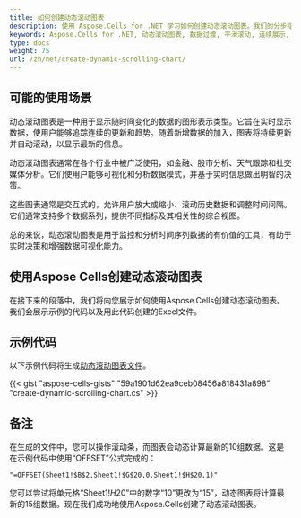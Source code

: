 ```yaml
---
title: 如何创建动态滚动图表
description: 使用 Aspose.Cells for .NET 学习如何创建动态滚动图表。我们的分步指南将演示如何在图表中实现平滑的数据过渡和自动滚动，以实现连续更新的展示。
keywords: Aspose.Cells for .NET, 动态滚动图表, 数据过渡, 平滑滚动, 连续展示, 更新可视化。
type: docs
weight: 75
url: /zh/net/create-dynamic-scrolling-chart/
---
```


## **可能的使用场景**
动态滚动图表是一种用于显示随时间变化的数据的图形表示类型。它旨在实时显示数据，使用户能够追踪连续的更新和趋势。随着新增数据的加入，图表将持续更新并自动滚动，以显示最新的信息。

动态滚动图表通常在各个行业中被广泛使用，如金融、股市分析、天气跟踪和社交媒体分析。它们使用户能够可视化和分析数据模式，并基于实时信息做出明智的决策。

这些图表通常是交互式的，允许用户放大或缩小、滚动历史数据和调整时间间隔。它们通常支持多个数据系列，提供不同指标及其相关性的综合视图。

总的来说，动态滚动图表是用于监控和分析时间序列数据的有价值的工具，有助于实时决策和增强数据可视化能力。

## **使用Aspose Cells创建动态滚动图表**
在接下来的段落中，我们将向您展示如何使用Aspose.Cells创建动态滚动图表。我们会展示示例的代码以及用此代码创建的Excel文件。

## **示例代码**
以下示例代码将生成[动态滚动图表文件](DynamicScrollingChart.xlsx)。

{{< gist "aspose-cells-gists" "59a1901d62ea9ceb08456a818431a898" "create-dynamic-scrolling-chart.cs" >}}

## **备注**
在生成的文件中，您可以操作滚动条，而图表会动态计算最新的10组数据。这是在示例代码中使用“OFFSET”公式完成的：

```
"=OFFSET(Sheet1!$B$2,Sheet1!$G$20,0,Sheet1!$H$20,1)"
```

您可以尝试将单元格“Sheet1!$H$20”中的数字“10”更改为“15”，动态图表将计算最新的15组数据。现在我们成功地使用Aspose.Cells创建了动态滚动图表。

